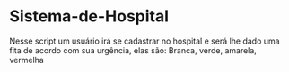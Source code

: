 # Sistema-de-Hospital
Nesse script um usuário irá se cadastrar no hospital e será lhe dado uma fita de acordo com sua urgência, elas são: Branca, verde, amarela, vermelha

